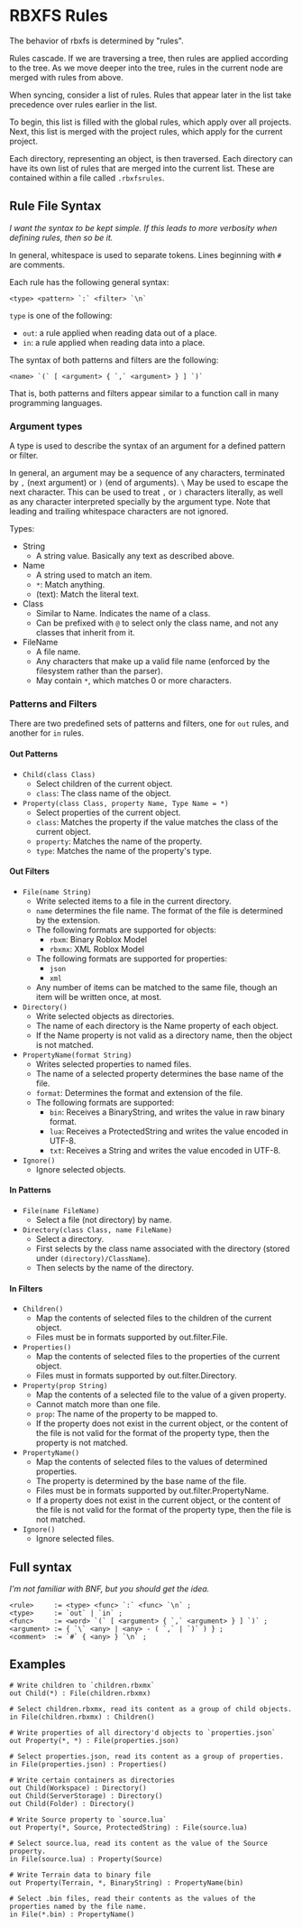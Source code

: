# RBXFS Rules

The behavior of rbxfs is determined by "rules".

Rules cascade. If we are traversing a tree, then rules are applied according
to the tree. As we move deeper into the tree, rules in the current node are
merged with rules from above.

When syncing, consider a list of rules. Rules that appear later in the list
take precedence over rules earlier in the list.

To begin, this list is filled with the global rules, which apply over all
projects. Next, this list is merged with the project rules, which apply for
the current project.

Each directory, representing an object, is then traversed. Each directory can
have its own list of rules that are merged into the current list. These are
contained within a file called `.rbxfsrules`.

## Rule File Syntax

*I want the syntax to be kept simple. If this leads to more verbosity when
defining rules, then so be it.*

In general, whitespace is used to separate tokens. Lines beginning with `#`
are comments.

Each rule has the following general syntax:

```
<type> <pattern> `:` <filter> `\n`
```

`type` is one of the following:
- `out`: a rule applied when reading data out of a place.
- `in`: a rule applied when reading data into a place.

The syntax of both patterns and filters are the following:

```
<name> `(` [ <argument> { `,` <argument> } ] `)`
```

That is, both patterns and filters appear similar to a function call in many
programming languages.

### Argument types

A type is used to describe the syntax of an argument for a defined pattern or
filter.

In general, an argument may be a sequence of any characters, terminated by `,`
(next argument) or `)` (end of arguments). `\` May be used to escape the next
character. This can be used to treat `,` or `)` characters literally, as well
as any character interpreted specially by the argument type. Note that leading
and trailing whitespace characters are not ignored.

Types:

- String
	- A string value. Basically any text as described above.
- Name
	- A string used to match an item.
	- `*`: Match anything.
	- (text): Match the literal text.
- Class
	- Similar to Name. Indicates the name of a class.
	- Can be prefixed with `@` to select only the class name, and not any
	  classes that inherit from it.
- FileName
	- A file name.
	- Any characters that make up a valid file name (enforced by the
	  filesystem rather than the parser).
	- May contain `*`, which matches 0 or more characters.

### Patterns and Filters

There are two predefined sets of patterns and filters, one for `out` rules,
and another for `in` rules.

#### Out Patterns

- `Child(class Class)`
	- Select children of the current object.
	- `class`: The class name of the object.
- `Property(class Class, property Name, Type Name = *)`
	- Select properties of the current object.
	- `class`: Matches the property if the value matches the class of the
	  current object.
	- `property`: Matches the name of the property.
	- `type`: Matches the name of the property's type.

#### Out Filters

- `File(name String)`
	- Write selected items to a file in the current directory.
	- `name` determines the file name. The format of the file is determined by the extension.
	- The following formats are supported for objects:
		- `rbxm`: Binary Roblox Model
		- `rbxmx`: XML Roblox Model
	- The following formats are supported for properties:
		- `json`
		- `xml`
	- Any number of items can be matched to the same file, though an item will be written once, at most.
- `Directory()`
	- Write selected objects as directories.
	- The name of each directory is the Name property of each object.
	- If the Name property is not valid as a directory name, then the object is not matched.
- `PropertyName(format String)`
	- Writes selected properties to named files.
	- The name of a selected property determines the base name of the file.
	- `format`: Determines the format and extension of the file.
	- The following formats are supported:
		- `bin`: Receives a BinaryString, and writes the value in raw binary format.
		- `lua`: Receives a ProtectedString and writes the value encoded in UTF-8.
		- `txt`: Receives a String and writes the value encoded in UTF-8.
- `Ignore()`
	- Ignore selected objects.

#### In Patterns

- `File(name FileName)`
	- Select a file (not directory) by name.
- `Directory(class Class, name FileName)`
	- Select a directory.
	- First selects by the class name associated with the directory (stored
      under `(directory)/ClassName`).
    - Then selects by the name of the directory.

#### In Filters

- `Children()`
	- Map the contents of selected files to the children of the current object.
	- Files must be in formats supported by out.filter.File.
- `Properties()`
	- Map the contents of selected files to the properties of the current object.
	- Files must in formats supported by out.filter.Directory.
- `Property(prop String)`
	- Map the contents of a selected file to the value of a given property.
	- Cannot match more than one file.
	- `prop`: The name of the property to be mapped to.
	- If the property does not exist in the current object, or the content of
	  the file is not valid for the format of the property type, then the
	  property is not matched.
- `PropertyName()`
	- Map the contents of selected files to the values of determined properties.
	- The property is determined by the base name of the file.
	- Files must be in formats supported by out.filter.PropertyName.
	- If a property does not exist in the current object, or the content of
	  the file is not valid for the format of the property type, then the file
	  is not matched.
- `Ignore()`
	- Ignore selected files.

## Full syntax

*I'm not familiar with BNF, but you should get the idea.*

```
<rule>     := <type> <func> `:` <func> `\n` ;
<type>     := `out` | `in` ;
<func>     := <word> `(` [ <argument> { `,` <argument> } ] `)` ;
<argument> := { `\` <any> | <any> - ( `,` | `)` ) } ;
<comment>  := `#` { <any> } `\n` ;
```

## Examples

```
# Write children to `children.rbxmx`
out Child(*) : File(children.rbxmx)

# Select children.rbxmx, read its content as a group of child objects.
in File(children.rbxmx) : Children()

# Write properties of all directory'd objects to `properties.json`
out Property(*, *) : File(properties.json)

# Select properties.json, read its content as a group of properties.
in File(properties.json) : Properties()

# Write certain containers as directories
out Child(Workspace) : Directory()
out Child(ServerStorage) : Directory()
out Child(Folder) : Directory()

# Write Source property to `source.lua`
out Property(*, Source, ProtectedString) : File(source.lua)

# Select source.lua, read its content as the value of the Source property.
in File(source.lua) : Property(Source)

# Write Terrain data to binary file
out Property(Terrain, *, BinaryString) : PropertyName(bin)

# Select .bin files, read their contents as the values of the properties named by the file name.
in File(*.bin) : PropertyName()
```
